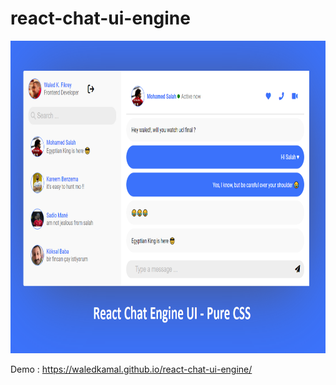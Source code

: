 # react-chat-ui-engine

<img src="https://raw.githubusercontent.com/WaledKamal/react-chat-ui-engine/master/perview.png" alt="MarineGEO circle logo" style="height: 500px; width:800px;"/>


Demo : https://waledkamal.github.io/react-chat-ui-engine/
